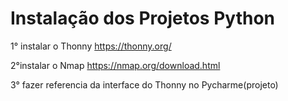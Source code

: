 # Instalação dos Projetos Python

1° instalar o Thonny
https://thonny.org/


2°instalar o Nmap
https://nmap.org/download.html


3° fazer referencia da interface do Thonny no Pycharme(projeto)
